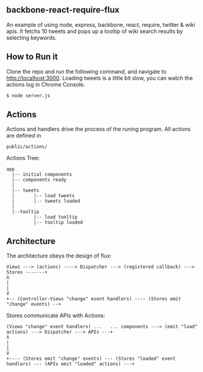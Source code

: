 backbone-react-require-flux
---------------------------

An example of using node, express, backbone, react, require, twitter & wiki apis. It fetchs 10 tweets and pops up a tooltip of wiki search results by selecting keywords.

How to Run it
-------------
Clone the repo and run the following command, and navigate to [http://localhost:3000](http://localhost:3000).
Loading tweets is a little bit slow, you can watch the actions log in Chrome Console.

```sh
$ node server.js
```

Actions
-------
Actions and handlers drive the process of the runing program. All actions are defined in

```
public/actions/
```

Actions Tree:

```
app
  |-- initial components
  |-- components ready
  |
  |-- tweets
  |       |-- load tweets
  |       |-- tweets loaded
  |
  |--tooltip
          |-- load tooltip
          |-- tooltip loaded
```

Architecture
------------

The architecture obeys the design of flux:

```
Views ---> (actions) ----> Dispatcher ---> (registered callback) ---> Stores -------+
Ʌ                                                                                   |
|                                                                                   V
+-- (Controller-Views "change" event handlers) ---- (Stores emit "change" events) --+
```

Stores communicate APIs with Actions:

```
(Views "change" event handlers) ...   ... components ---> (emit "load" actions) ---> Dispatcher ---> APIs ---+
Ʌ                                                                                                            |
|                                                                                                            V
+---- (Stores emit "change" events) --- (Stores "loaded" event handlers) --- (APIs emit "loaded" actions) ---+
```
